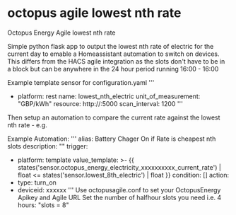 # octopus agile lowest nth rate 
Octopus Energy Agile lowest nth rate

Simple python flask app to output the lowest nth rate of electric for the current day to emable a Homeassistant automation to switch on devices. This differs from the HACS agile integration as the slots don't have to be in a block but can be anywhere in the 24 hour period running 16:00 - 16:00

Example template sensor for configuration.yaml
'''
- platform: rest
name: lowest_nth_electric
unit_of_measurement: "GBP/kWh"
resource: http://<hostdns-ipaddress>:5000
scan_interval: 1200
'''
  
Then setup an automation to compare the current rate against the lowest nth rate - e.g.

Example Automation:
'''
  alias: Battery Chager On if Rate is cheapest nth slots
description: ""
trigger:
- platform: template
  value_template: >-
    {{ 
    states('sensor.octopus_energy_electricity_xxxxxxxxxx_current_rate') | float
    <= 
    states('sensor.lowest_8th_electric') | float 
    }}
condition: [] 
action:
- type: turn_on
- deviceid: xxxxxx
'''
Use octopusagile.conf to set your OctopusEnergy Apikey and Agile URL
Set the number of halfhour slots you need i.e. 4 hours: "slots = 8"
